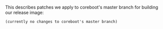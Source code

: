 This describes patches we apply to coreboot's master branch for building
our release image:

	(currently no changes to coreboot's master branch)
